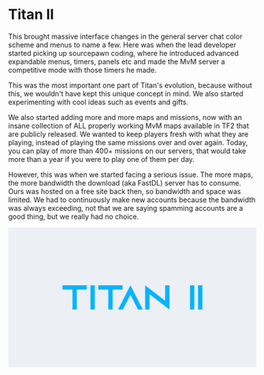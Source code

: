 # Titan II

This brought massive interface changes in the general server chat color scheme and menus to name a few. Here was when the lead developer started picking up sourcepawn coding, where he introduced advanced expandable menus, timers, panels etc and made the MvM server a competitive mode with those timers he made.

This was the most important one part of Titan's evolution, because without this, we wouldn't have kept this unique concept in mind. We also started experimenting with cool ideas such as events and gifts.

We also started adding more and more maps and missions, now with an insane collection of ALL properly working MvM maps available in TF2 that are publicly released. We wanted to keep players fresh with what they are playing, instead of playing the same missions over and over again. Today, you can play of more than 400+ missions on our servers, that would take more than a year if you were to play one of them per day.

However, this was when we started facing a serious issue. The more maps, the more bandwidth the download \(aka FastDL\) server has to consume. Ours was hosted on a free site back then, so bandwidth and space was limited. We had to continuously make new accounts because the bandwidth was always exceeding, not that we are saying spamming accounts are a good thing, but we really had no choice.

![](../../.gitbook/assets/titan2.png)


